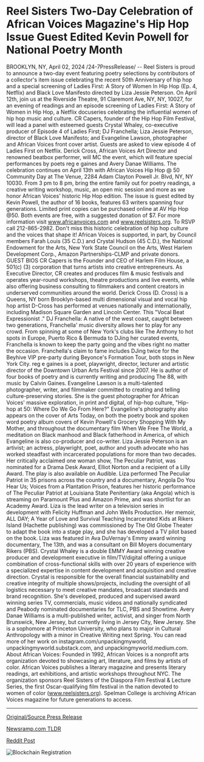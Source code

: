 # Reel Sisters Two-Day Celebration of African Voices Magazine's Hip Hop Issue Guest Edited Kevin Powell for National Poetry Month

BROOKLYN, NY, April 02, 2024 /24-7PressRelease/ -- Reel Sisters is proud to announce a two-day event featuring poetry selections by contributors of a collector's item issue celebrating the recent 50th Anniversary of hip hop and a special screening of Ladies First: A Story of Women In Hip Hop (Ep. 4, Netflix) and Black Love Manifesto directed by Liza Jessie Peterson.  On April 12th, join us at the Riverside Theatre, 91 Claremont Ave, NY, NY, 10027, for an evening of readings and an episode screening of Ladies First: A Story of Women in Hip Hop, a Netflix docuseries celebrating the influential women of hip hop music and culture. CR Capers, founder of the Hip Hop Film Festival, will lead a panel with esteemed guests Crystal Whaley, co-executive producer of Episode 4 of Ladies First; DJ Franchella; Liza Jessie Peterson, director of Black Love Manifesto; and Evangeline Lawson, photographer and African Voices front cover artist. Guests are asked to view episode 4 of Ladies First on Netflix.  Derick Cross, African Voices Art Director and renowned beatbox performer, will MC the event, which will feature special performances by poets reg e gaines and Avery Danae Williams.  The celebration continues on April 13th with African Voices Hip Hop @ 50 Community Day at The Venue, 2284 Adam Clayton Powell Jr. Blvd, NY, NY 10030. From 3 pm to 8 pm, bring the entire family out for poetry readings, a creative writing workshop, music, an open mic session and more as we honor African Voices' historic Hip Hop edition. The issue is guest edited by Kevin Powell, the author of 16 books, features 63 writers spanning four generations. Limited print copies can be purchased online at AV Hip Hop @50.  Both events are free, with a suggested donation of $7. For more information visit www.africanvoices.com and www.reelsisters.org. To RSVP call 212-865-2982.  Don't miss this historic celebration of hip hop culture and the voices that shape it!  African Voices is supported, in part, by Council members Farah Louis (35 C.D.) and Crystal Hudson (45 C.D.), the National Endowment for the Arts, New York State Council on the Arts, West Harlem Development Corp., Amazon Partnerships-CLMP and private donors.  GUEST BIOS  CR Capers is the Founder and CEO of Harlem Film House, a 501(c) (3) corporation that turns artists into creative entrepreneurs. As Executive Director, CR creates and produces film & music festivals and operates year-round workshops, theatre productions and live events, while also offering business consulting to filmmakers and content creators in underserved communities around the world.  Derick Cross (D. Cross) is a Queens, NY born Brooklyn-based multi dimensional visual and vocal hip hop artist D-Cross has performed at venues nationally and internationally, including Madison Square Garden and Lincoln Center. This "Vocal Beat Expressionist ."  DJ Franchella: A native of the west coast, caught between two generations, Franchella' music diversity allows her to play for any crowd. From spinning at some of New York's clubs like The Anthony to hot spots in Europe, Puerto Rico & Bermuda to DJing her curated events, Franchella is known to keep the party going and the vibes right no matter the occasion. Franchella's claim to fame includes DJing twice for the Beyhive VIP pre-party during Beyonce's Formation Tour, both stops in New York City.   reg e gaines is a poet, playwright, director, lecturer and artistic director of the Downtown Urban Arts Festival since 2007. He is author of four books of poetry and is currently writing and producing The 88, with music by Calvin Gaines.  Evangeline Lawson is a multi-talented photographer, writer, and filmmaker committed to creating and telling culture-preserving stories. She is the guest photographer for African Voices' massive exploration, in print and digital, of hip-hop culture, "Hip-hop at 50: Where Do We Go From Here?" Evangeline's photography also appears on the cover of Arts Today, on both the poetry book and spoken word poetry album covers of Kevin Powell's Grocery Shopping With My Mother, and throughout the documentary film When We Free The World, a meditation on Black manhood and Black fatherhood in America, of which Evangeline is also co-producer and co-writer.   Liza Jessie Peterson is an artivist; an actress, playwright, poet, author and youth advocate who has worked steadfast with incarcerated populations for more than two decades. Her critically acclaimed one woman show, The Peculiar Patriot, was nominated for a Drama Desk Award, Elliot Norton and a recipient of a Lilly Award. The play is also available on Audible. Liza performed The Peculiar Patriot in 35 prisons across the country and a documentary, Angola Do You Hear Us; Voices from a Plantation Prison, features her historic performance of The Peculiar Patriot at Louisiana State Penitentiary (aka Angola) which is streaming on Paramount Plus and Amazon Prime, and was shortlist for an Academy Award.   Liza is the lead writer on a television series in development with Felicity Huffman and John Wells Production.  Her memoir, ALL DAY; A Year of Love and Survival Teaching Incarcerated Kids at Rikers Island (Hachette publishing) was commissioned by The Old Globe Theater to adapt the book into a stage play, and she has developed a TV pilot based on the book. Liza was featured in Ava DuVernay's Emmy award winning documentary, The 13th, and was a consultant on Bill Moyers documentary Rikers (PBS).  Crystal Whaley is a double EMMY Award winning creative producer and development executive in film/TV/digital offering a unique combination of cross-functional skills with over 20 years of experience with a specialized expertise in content development and acquisition and creative direction. Crystal is responsible for the overall financial sustainability and creative integrity of multiple shows/projects, including the oversight of all logistics necessary to meet creative mandates, broadcast standards and brand recognition. She's developed, produced and supervised award winning series TV, commercials, music videos and nationally syndicated and Peabody nominated documentaries for TLC, PBS and Showtime.   Avery Danae Williams is a multi-published writer, activist, and singer from North Brunswick, New Jersey, but currently living in Jersey City, New Jersey. She is a sophomore at Princeton University, who plans to major in Cultural Anthropology with a minor in Creative Writing next Spring. You can read more of her work on instagram.com/unpackingmyworld, unpackingmyworld.substack.com, and unpackingmyworld.medium.com.  About African Voices:  Founded in 1992, African Voices is a nonprofit arts organization devoted to showcasing art, literature, and films by artists of color. African Voices publishes a literary magazine and presents literary readings, art exhibitions, and artistic workshops throughout NYC. The organization sponsors Reel Sisters of the Diaspora Film Festival & Lecture Series, the first Oscar-qualifying film festival in the nation devoted to women of color (www.reelsisters.org). Spelman College is archiving African Voices magazine for future generations to access. 

---

[Original/Source Press Release](https://www.24-7pressrelease.com/press-release/509703/reel-sisters-two-day-celebration-of-african-voices-magazines-hip-hop-issue-guest-edited-kevin-powell-for-national-poetry-month)
                    

[Newsramp.com TLDR](None) 



[Reddit Post](https://www.reddit.com/r/Lifestyle_Culture/comments/1btsfz3/reel_sisters_announces_hip_hop_celebration_event/) 



![Blockchain Registration](https://cdn.newsramp.app/24-7PressRelease/qrcode/244/2/xeno1Ef4.webp)